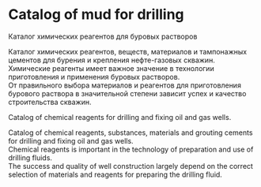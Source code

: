 # Catalog of mud for drilling


Каталог химических реагентов для буровых растворов<br>

Каталог химических реагентов, веществ, материалов и тампонажных цементов для бурения и крепления нефте-газовых скважин.<br>
Химические реагенты имеет важное значение в технологии приготовления и применения буровых растворов.<br>
От правильного выбора материалов и реагентов для приготовления бурового раствора в значительной степени зависит успех и качество строительства скважин.<br>



Catalog of chemical reagents for drilling and fixing oil and gas wells.<br>

Catalog of chemical reagents, substances, materials and grouting cements for drilling and fixing oil and gas wells.<br>
Chemical reagents is important in the technology of preparation and use of drilling fluids.<br>
The success and quality of well construction largely depend on the correct selection of materials and reagents for preparing the drilling fluid.<br>
